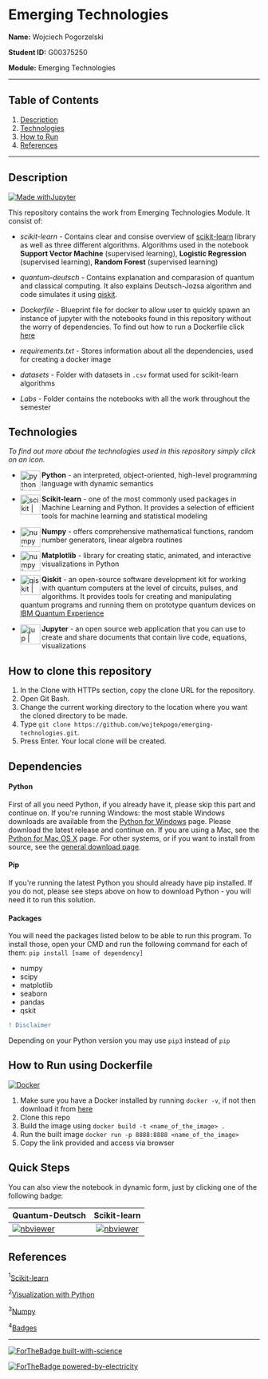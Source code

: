 # Emerging Technologies

**Name:** Wojciech Pogorzelski 

**Student ID:** G00375250

**Module:** Emerging Technologies

___

## Table of Contents  
1. [Description](#description)  
2. [Technologies](#technologies)
3. [How to Run](#howto)  
4. [References](#references)
---
   

## Description
<a name="description"/>

[![Made withJupyter](https://img.shields.io/badge/Made%20with-Jupyter-orange?style=for-the-badge&logo=Jupyter)](https://jupyter.org/try)


This repository contains the work from Emerging Technologies Module. It consist of:

* *scikit-learn* - Contains clear and consise overview of [scikit-learn](https://scikit-learn.org/) library as well as three different algorithms.
Algorithms used in the notebook **Support Vector Machine** (supervised learning), **Logistic Regression** (supervised learning), **Random Forest** (supervised learning)

* *quantum-deutsch* - Contains explanation and comparasion of quantum and classical computing. It also explains Deutsch-Jozsa algorithm and code simulates it using [qiskit](https://qiskit.org/documentation/getting_started.html).

* *Dockerfile* - Blueprint file for docker to allow user to quickly spawn an instance of jupyter with the notebooks found in this repository without the worry of dependencies. To find out how to run a Dockerfile click [here](#howto)

* *requirements.txt* - Stores information about all the dependencies, used for creating a docker image

* *datasets* - Folder with datasets in `.csv` format used for scikit-learn algorithms

* *Labs* - Folder contains the notebooks with all the work throughout the semester


## Technologies
<a name="technologies"/>

*To find out more about the technologies used in this repository simply click on an icon.*

* **Python** [<img align="left" alt="python | Python" width="40px" height ="40px" src="https://user-images.githubusercontent.com/55446533/147863452-475c5b49-ad89-4c47-98d6-c05658f2922a.png" />][python] - an interpreted, object-oriented, high-level programming language with dynamic semantics

* **Scikit-learn** [<img align="left" alt="scikit | Scikit" width="40px" height ="40px" src="https://user-images.githubusercontent.com/55446533/147863487-c94adb57-2e0f-41bf-983b-af546ea69c43.png" />][scikit] - one of the most commonly used packages in Machine Learning and Python. It provides a selection of efficient tools for machine learning and statistical modeling 

* **Numpy** [<img align="left" alt="numpy | Numpy" width="40px" height ="40px" src="https://user-images.githubusercontent.com/55446533/147863507-a85f5a61-e05e-493c-a66a-feba8a57abe2.png" />][numpy] - offers comprehensive mathematical functions, random number generators, linear algebra routines

* **Matplotlib** [<img align="left" alt="numpy | Numpy" width="40px" height ="40px" src="https://user-images.githubusercontent.com/55446533/147863552-fe32bebc-2b28-4432-9c3b-2aeb657446b2.png" />][matplot] -  library for creating static, animated, and interactive visualizations in Python

* **Qiskit** [<img align="left" alt="qiskit | Qiskit" width="40px" height ="40px" src="https://user-images.githubusercontent.com/55446533/147863581-d1183747-85a8-4af3-9909-4d714c40b17c.jpg" />][qiskit] - an open-source software development kit for working with quantum computers at the level of circuits, pulses, and algorithms. It provides tools for creating and manipulating quantum programs and running them on prototype quantum devices on [IBM Quantum Experience](https://en.wikipedia.org/wiki/IBM_Quantum_Experience)

* **Jupyter** [<img align="left" alt="jup | Jupyter" width="40px" height ="40px" src="https://user-images.githubusercontent.com/55446533/147863706-1004040c-cd19-4a6a-9e51-4fe086357d97.png" />][jup] - an open source web application that you can use to create and share documents that contain live code, equations, visualizations


## How to clone this repository
1. In the Clone with HTTPs section, copy the clone URL for the repository.
2. Open Git Bash.
3. Change the current working directory to the location where you want the cloned directory to be made.
4. Type `git clone https://github.com/wojtekpogo/emerging-technologies.git`.
5. Press Enter. Your local clone will be created.

## Dependencies
#### Python
First of all you need Python, if you already have it, please skip this part and continue on.
If you're running Windows: the most stable Windows downloads are available from the [Python for Windows](https://www.python.org/downloads/windows/) page. Please download the latest release and continue on.
If you are using a Mac, see the [Python for Mac OS X](https://www.python.org/downloads/mac-osx/) page.
For other systems, or if you want to install from source, see the [general download page](https://www.python.org/downloads/).

#### Pip
If you're running the latest Python you should already have pip installed. If you do not, please see steps above on how to download Python - you will need it to run this solution.

#### Packages
You will need the packages listed below to be able to run this program. To install those, open your CMD and run the following command for each of them: `pip install [name of dependency]`
* numpy
* scipy
* matplotlib
* seaborn
* pandas
* qskit


```diff
! Disclaimer
```

Depending on your Python version you may use `pip3` instead of `pip`




## How to Run using Dockerfile
<a name="howto"/>

[![Docker](https://badgen.net/badge/icon/docker?icon=docker&label)](https://docs.docker.com/get-started/)

1. Make sure you have a Docker installed by running `docker -v`, if not then download it from [here](https://docs.docker.com/engine/install/)
2. Clone this repo
3. Build the image using `docker build -t <name_of_the_image> .`
4. Run the built image `docker run -p 8888:8888 <name_of_the_image>`
5. Copy the link provided and access via browser




## Quick Steps
<a name="quicksteps"/>

You can also view the notebook in dynamic form, just by clicking one of the following badge:


| **Quantum-Deutsch** | **Scikit-learn**|
| ------------- |:-------------:|
| [![nbviewer](https://raw.githubusercontent.com/jupyter/design/master/logos/Badges/nbviewer_badge.svg)](https://nbviewer.org/github/wojtekpogo/emerging-technologies/blob/main/quantum-deutsch.ipynb)     | [![nbviewer](https://raw.githubusercontent.com/jupyter/design/master/logos/Badges/nbviewer_badge.svg)](https://nbviewer.org/github/wojtekpogo/emerging-technologies/blob/main/scikit-learn.ipynb) |



## References
<a name="references"/>

<sup>1</sup>[Scikit-learn](https://scikit-learn.org/stable/)

<sup>2</sup>[Visualization with Python](https://matplotlib.org/)

<sup>3</sup>[Numpy](https://numpy.org/doc/stable/)

<sup>4</sup>[Badges](https://github.com/Naereen/badges)

---

[![ForTheBadge built-with-science](http://ForTheBadge.com/images/badges/built-with-science.svg)](https://github.com/wojtekpogo/)

[![ForTheBadge powered-by-electricity](http://ForTheBadge.com/images/badges/powered-by-electricity.svg)](http://ForTheBadge.com)


[python]: https://www.python.org/
[scikit]: https://scikit-learn.org/stable/
[numpy]: https://numpy.org/
[matplot]: https://matplotlib.org/
[qiskit]: https://qiskit.org/documentation/getting_started.html
[jup]: https://jupyter.org/






